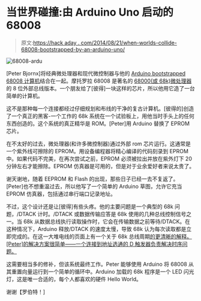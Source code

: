 # 当世界碰撞:由 Arduino Uno 启动的 68008

> 原文:[https://hack aday . com/2014/08/21/when-worlds-collide-68008-bootstrapped-by-an-arduino-uno/](https://hackaday.com/2014/08/21/when-worlds-collide-68008-bootstrapped-by-an-arduino-uno/)

![68008-ardu](../Images/7ccb41d2d6ee1136b3fc93e45d9efbbc.png)

[Peter Bjornx]将经典微处理器和现代微控制器与他的 [Arduino bootstrapped 68008 计算机](http://peterbjornx.nl/arduino-bootstrapped-68008-computer/)结合在一起。摩托罗拉 68008 是著名的 [68000(或 68k)微处理器](http://en.wikipedia.org/wiki/Motorola_68000)的 8 位外部总线版本。一个朋友给了[彼得]一块这样的芯片，所以他用它造了一台简单的计算机。

这不是那种每一个连接都经过仔细规划和布线的干净的复古计算机。[彼得的]创造了一个真正的黑客-一个工作的 68k 系统在一个试验板上，用他当时手头上的任何东西创造的。这个系统的真正精华是 ROM。[Peter]用 Arduino 替换了 EPROM 芯片。

在不太好的过去，微处理器(和许多微控制器)通过外部 rom 芯片运行。这通常是一个紫外线可擦除的 EPROM。用设备编程器将精心编译的代码刻录到 EPROM 中。如果代码不完美，在再次尝试之前，EPROM 必须被拉出并放在紫外灯下 20 分钟左右才能擦除。EPROM 仿真器是可用的，但是对于业余爱好者来说太贵了。

谢天谢地，随着 EEPROM 和 Flash 的出现，那些日子已经一去不复返了。[Peter]也不想重温过去，所以他写了一个简单的 Arduino 草图，允许它充当 EPROM 仿真器，包括通过串行端口记录地址。

不过，这个设计还是让[彼得]有些头疼。他的主要问题是一个典型的 68k 问题，/DTACK 计时。/DTACK 或数据传输应答是 68k 使用的几种总线控制信号之一。当 68k 从数据总线执行读取操作时，它会在传输数据之前等待/DTACK。在这种情况下，Arduino 释放/DTACK 的速度太慢，导致 68k 认为每次读取都是立即完成的。在这一大堆电线的页面上有一个关于 68k 总线周期[的更清晰的解释。[Peter]的解决方案很简单——一个连接到地址选通的 D 触发器负责解决时序问题。](http://www.bigmessowires.com/2011/08/25/68000-interleaved-memory-controller-design/)

这需要相当多的修补，但该系统最终工作。Peter 能够使用 Arduino 将 68008 从其重置向量运行到一个简单的循环中。Arduino 加载的 68k 程序是一个 LED 闪光灯，这是唯一合适的，每个人都喜欢的硬件 Hello World。

谢谢【罗伯特！]